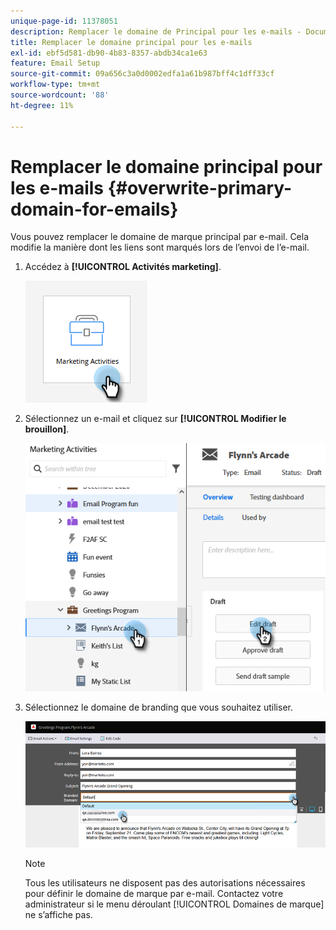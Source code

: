 ```yaml
---
unique-page-id: 11378051
description: Remplacer le domaine de Principal pour les e-mails - Documents Marketo - Documentation du produit
title: Remplacer le domaine principal pour les e-mails
exl-id: ebf5d581-db90-4b83-8357-abdb34ca1e63
feature: Email Setup
source-git-commit: 09a656c3a0d0002edfa1a61b987bff4c1dff33cf
workflow-type: tm+mt
source-wordcount: '88'
ht-degree: 11%

---
```


# Remplacer le domaine principal pour les e-mails {#overwrite-primary-domain-for-emails}

Vous pouvez remplacer le domaine de marque principal par e-mail. Cela modifie la manière dont les liens sont marqués lors de l’envoi de l’e-mail.

1. Accédez à **[!UICONTROL Activités marketing]**.

   ![](assets/overwrite-primary-domain-for-emails-1.png)

1. Sélectionnez un e-mail et cliquez sur **[!UICONTROL Modifier le brouillon]**.

   ![](assets/overwrite-primary-domain-for-emails-2.png)

1. Sélectionnez le domaine de branding que vous souhaitez utiliser.

   ![](assets/overwrite-primary-domain-for-emails-3.png)

   >[!NOTE]
   >
   >Tous les utilisateurs ne disposent pas des autorisations nécessaires pour définir le domaine de marque par e-mail. Contactez votre administrateur si le menu déroulant [!UICONTROL Domaines de marque] ne s’affiche pas.
